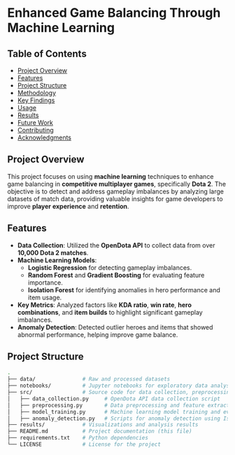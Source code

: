 # Enhanced Game Balancing Through Machine Learning
## Table of Contents
- [Project Overview](#project-overview)
- [Features](#features)
- [Project Structure](#project-structure)
- [Methodology](#methodology)
- [Key Findings](#key-findings)
- [Usage](#usage)
- [Results](#results)
- [Future Work](#future-work)
- [Contributing](#contributing)
- [Acknowledgments](#acknowledgments)

## Project Overview
This project focuses on using **machine learning** techniques to enhance game balancing in **competitive multiplayer games**, specifically **Dota 2**. The objective is to detect and address gameplay imbalances by analyzing large datasets of match data, providing valuable insights for game developers to improve **player experience** and **retention**.

## Features
- **Data Collection**: Utilized the **OpenDota API** to collect data from over **10,000 Dota 2 matches**.
- **Machine Learning Models**:
  - **Logistic Regression** for detecting gameplay imbalances.
  - **Random Forest** and **Gradient Boosting** for evaluating feature importance.
  - **Isolation Forest** for identifying anomalies in hero performance and item usage.
- **Key Metrics**: Analyzed factors like **KDA ratio**, **win rate**, **hero combinations**, and **item builds** to highlight significant gameplay imbalances.
- **Anomaly Detection**: Detected outlier heroes and items that showed abnormal performance, helping improve game balance.

## Project Structure

```bash
.
├── data/               # Raw and processed datasets
├── notebooks/          # Jupyter notebooks for exploratory data analysis
├── src/                # Source code for data collection, preprocessing, and model training
│   ├── data_collection.py     # OpenDota API data collection script
│   ├── preprocessing.py       # Data preprocessing and feature extraction
│   ├── model_training.py      # Machine learning model training and evaluation
│   ├── anomaly_detection.py   # Scripts for anomaly detection using Isolation Forest
├── results/            # Visualizations and analysis results
├── README.md           # Project documentation (this file)
├── requirements.txt    # Python dependencies
└── LICENSE             # License for the project



